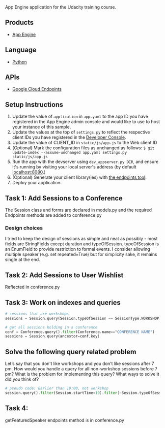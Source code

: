 App Engine application for the Udacity training course.

## Products
- [App Engine][1]

## Language
- [Python][2]

## APIs
- [Google Cloud Endpoints][3]

## Setup Instructions
1. Update the value of `application` in `app.yaml` to the app ID you
   have registered in the App Engine admin console and would like to use to host
   your instance of this sample.
1. Update the values at the top of `settings.py` to
   reflect the respective client IDs you have registered in the
   [Developer Console][4].
1. Update the value of CLIENT_ID in `static/js/app.js` to the Web client ID
1. (Optional) Mark the configuration files as unchanged as follows:
   `$ git update-index --assume-unchanged app.yaml settings.py static/js/app.js`
1. Run the app with the devserver using `dev_appserver.py DIR`, and ensure it's running by visiting your local server's address (by default [localhost:8080][5].)
1. (Optional) Generate your client library(ies) with [the endpoints tool][6].
1. Deploy your application.


[1]: https://developers.google.com/appengine
[2]: http://python.org
[3]: https://developers.google.com/appengine/docs/python/endpoints/
[4]: https://console.developers.google.com/
[5]: https://localhost:8080/
[6]: https://developers.google.com/appengine/docs/python/endpoints/endpoints_tool


## Task 1: Add Sessions to a Conference

The Session class and forms are declared in models.py and the required Endpoints methods are added to conference.py

### Design choices

I tried to keep the design of sessions as simple and neat as possibly - most fields are StringFields except duration and typeOfSession. typeOfSession is an EnumField to provide restriction to formal events. I consider allowing multiple speaker (e.g. set repeated=True) but for simplicity sake, it remains single at the end.

## Task 2: Add Sessions to User Wishlist

Reflected in conference.py

## Task 3: Work on indexes and queries

```python
# sessions that are workshops
sessions = Session.query(Session.typeOfSession == SessionType.WORKSHOP)

# get all sessions holding in a conference
conf = Conference.query().filter(Conference.name=="CONFERENCE NAME")
sessions = Session.query(ancestor=conf.key)
```

## Solve the following query related problem

Let’s say that you don't like workshops and you don't like sessions after 7 pm. How would you handle a query for all non-workshop sessions before 7 pm? What is the problem for implementing this query? What ways to solve it did you think of?

```python
# pseudo code: Earlier than 19:00, not workshop
session.query().filter(Session.startTime<19).filter(~Session.typeOfSession.IN([SessionType.WORKSHOP]))
```

## Task 4:

getFeaturedSpeaker endpoints method is in conference.py